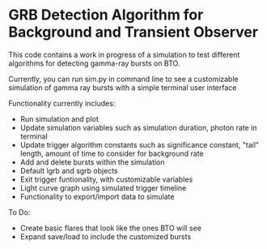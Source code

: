 <h1>GRB Detection Algorithm for Background and Transient Observer</h1>
<p>This code contains a work in progress of a simulation to test different algorithms for detecting gamma-ray bursts on BTO.</p>
<p>Currently, you can run sim.py in command line to see a customizable simulation of gamma ray bursts with a simple terminal user interface</p>
<p>Functionality currently includes:</p>
<ul>
  <li>Run simulation and plot</li>
  <li>Update simulation variables such as simulation duration, photon rate in terminal</li>
  <li>Update trigger algorithm constants such as significance constant, "tail" length, amount of time to consider for background rate</li>
  <li>Add and delete bursts within the simulation</li>
  <li>Default lgrb and sgrb objects</li>
  <li>Exit trigger funtionality, with customizable variables</li>
  <li>Light curve graph using simulated trigger timeline</li>
  <li>Functionality to export/import data to simulate</li>
</ul>

<p>To Do:</p>
<ul>
  <li>Create basic flares that look like the ones BTO will see</li>
  <li>Expand save/load to include the customized bursts</li>
</ul>
